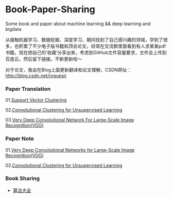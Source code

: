 # Book-Paper-Sharing
Some book and paper about machine learning &amp;&amp; deep learning and bigdata

从接触机器学习、数据挖掘、深度学习，期间找到了自己感兴趣的领域，学到了很多，也积累了不少电子版书籍和顶会论文，经常在交流群里面看到有人求某某pdf书籍，现在把自己的‘收藏’分享出来，考虑到GitHub文件容量要求，文件会上传到百度云，然后留下链接。不断更新哈～

对于论文，我会在Blog上面更新翻译和论文理解，CSDN网址：http://blog.csdn.net/roguesir

### Paper Translation
01.[Support Vector Clustering](http://blog.csdn.net/roguesir/article/details/75007749)

02.[Convolutional Clustering for Unsupervised Learning](http://blog.csdn.net/roguesir/article/details/72842958)

03.[Very Deep Convolutional Network For Large-Scale Image Recognition(VGG)](http://blog.csdn.net/roguesir/article/details/77470043)

### Paper Note
01.[Very Deep Convolutional Networks for Large-Scale Image Recognition(VGG)](http://blog.csdn.net/roguesir/article/details/77945732)

02.[Convolutional Clustering for Unsupervised Learning ](http://blog.csdn.net/roguesir/article/details/73681885)

### Book Sharing
- [算法大全](https://github.com/roguesir/Book-Paper-Sharing/blob/master/Book-sharing.md)
